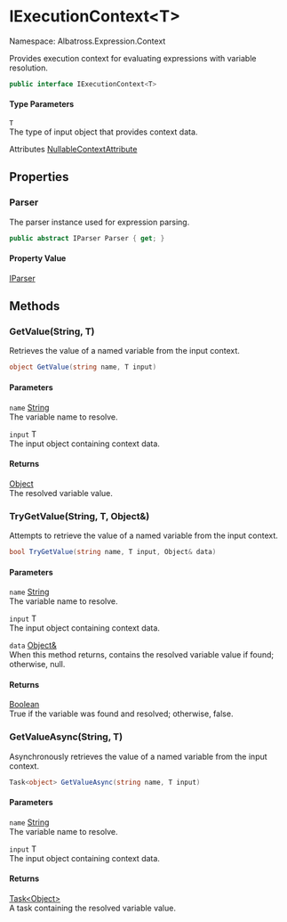 # IExecutionContext&lt;T&gt;

Namespace: Albatross.Expression.Context

Provides execution context for evaluating expressions with variable resolution.

```csharp
public interface IExecutionContext<T>
```

#### Type Parameters

`T`<br>
The type of input object that provides context data.

Attributes [NullableContextAttribute](https://docs.microsoft.com/en-us/dotnet/api/system.runtime.compilerservices.nullablecontextattribute)

## Properties

### **Parser**

The parser instance used for expression parsing.

```csharp
public abstract IParser Parser { get; }
```

#### Property Value

[IParser](./albatross.expression.iparser.md)<br>

## Methods

### **GetValue(String, T)**

Retrieves the value of a named variable from the input context.

```csharp
object GetValue(string name, T input)
```

#### Parameters

`name` [String](https://docs.microsoft.com/en-us/dotnet/api/system.string)<br>
The variable name to resolve.

`input` T<br>
The input object containing context data.

#### Returns

[Object](https://docs.microsoft.com/en-us/dotnet/api/system.object)<br>
The resolved variable value.

### **TryGetValue(String, T, Object&)**

Attempts to retrieve the value of a named variable from the input context.

```csharp
bool TryGetValue(string name, T input, Object& data)
```

#### Parameters

`name` [String](https://docs.microsoft.com/en-us/dotnet/api/system.string)<br>
The variable name to resolve.

`input` T<br>
The input object containing context data.

`data` [Object&](https://docs.microsoft.com/en-us/dotnet/api/system.object&)<br>
When this method returns, contains the resolved variable value if found; otherwise, null.

#### Returns

[Boolean](https://docs.microsoft.com/en-us/dotnet/api/system.boolean)<br>
True if the variable was found and resolved; otherwise, false.

### **GetValueAsync(String, T)**

Asynchronously retrieves the value of a named variable from the input context.

```csharp
Task<object> GetValueAsync(string name, T input)
```

#### Parameters

`name` [String](https://docs.microsoft.com/en-us/dotnet/api/system.string)<br>
The variable name to resolve.

`input` T<br>
The input object containing context data.

#### Returns

[Task&lt;Object&gt;](https://docs.microsoft.com/en-us/dotnet/api/system.threading.tasks.task-1)<br>
A task containing the resolved variable value.
